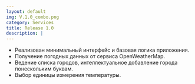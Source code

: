 ```yaml
---
layout: default
img: V.1.0_combo.png
category: Services
title: Release 1.0
description: |
---
```

 - Реализован минимальный интерфейс и базовая логика приложения. 
 - Получение погодных данных от сервиса OpenWeatherMap.
 - Ведение списка городов, интеллектуальное добавление города понескольким буквам.
 - Выбор единицы измерения температуры.
 
